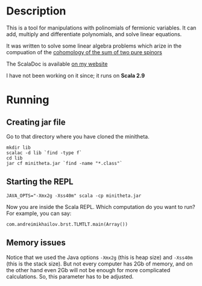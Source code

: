 Description
===========

This is a tool for manipulations with polinomials of fermionic variables.
It can add, multiply and differentiate polynomials, and solve linear equations. 

It was written to solve some linear algebra problems which arize in the compuation of
the [cohomology of the sum of two pure spinors](http://arxiv.org/abs/1301.3353)

The ScalaDoc is available [on my website](http://andreimikhailov.com/scaladoc/index.html)

I have not been working on it since; it runs on __Scala 2.9__

Running
=======

Creating jar file
-----------------

Go to that directory where you have cloned the minitheta.

    mkdir lib
    scalac -d lib `find -type f`
    cd lib
    jar cf minitheta.jar `find -name "*.class"`

Starting the REPL
-----------------

    JAVA_OPTS="-Xmx2g -Xss40m" scala -cp minitheta.jar

Now you are inside the Scala REPL. Which computation do you want to run? For example, you can say:

    com.andreimikhailov.brst.TLMTLT.main(Array())

Memory issues
-------------

Notice that we used the Java options `-Xmx2g` (this is heap size) and `-Xss40m` (this is the stack size).
But not every computer has 2Gb of memory, and on the other hand even 2Gb will not be enough for more complicated calculations.
So, this parameter has to be adjusted. 
